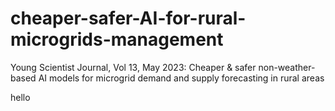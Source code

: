 # cheaper-safer-AI-for-rural-microgrids-management
Young Scientist Journal, Vol 13, May 2023: Cheaper &amp; safer non-weather-based AI models for microgrid demand and supply forecasting in rural areas

hello
